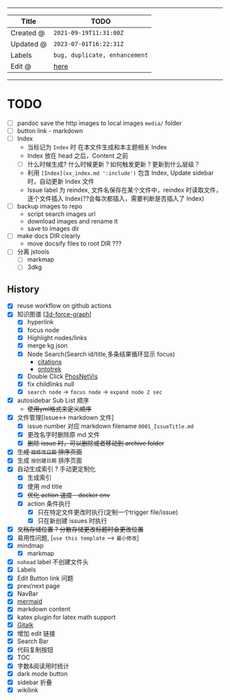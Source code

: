 -----

| Title     | TODO                                               |
| --------- | -------------------------------------------------- |
| Created @ | `2021-09-19T11:31:00Z`                             |
| Updated @ | `2023-07-01T16:22:31Z`                             |
| Labels    | `bug, duplicate, enhancement`                      |
| Edit @    | [here](https://github.com/junxnone/twiki/issues/4) |

-----

# TODO

  - [ ] pandoc save the http images to local images `media/` folder
  - [ ] button link - markdown
  - [ ] Index
      - 当标记为 `Index` 时 在本文件生成和本主题相关 Index
      - Index 放在 head 之后，Content 之前
      - [ ] 什么时候生成? 什么时候更新？如何触发更新？更新到什么层级？
      - 利用 `[Index](xx_index.md ':include')` 包含 Index, Update sidebar
        时，自动更新 Index 文件
      - Issue label 为 reindex, 文件名保存在某个文件中，reindex 时读取文件，逐个文件插入
        Index(??会每次都插入，需要判断是否插入了 Index)
  - [ ] backup images to repo
      - script search images url
      - download images and rename it
      - save to images dir
  - [ ] make docs DIR clearly
      - move docsify files to root DIR ???
  - [ ] 分离 jstools
      - [ ] markmap
      - [ ] 3dkg

## History

  - [x] reuse workflow on github actions
  - [x] 知识图谱
    \[[3d-force-graph](https://github.com/vasturiano/3d-force-graph)\]
      - [x] hyperlink
      - [x] focus node
      - [x] Highlight nodes/links
      - [x] merge kg json
      - [x] Node Search(Search id/title,多条结果循环显示 focus)
          - [citations](https://github.com/UoA-eResearch/citations/blob/main/index.html#L111)
          - [ontotrek](https://github.com/cidgoh/ontotrek)
      - [x] Double Click
        [PhosNetVis](https://github.com/GumusLab/PhosNetVis)
      - [x] fix childlinks null
      - [x] `search node` -\> `focus node` -\> `expand node 2 sec`
  - [x] autosidebar Sub List 顺序
      - ~~使用yml格式来定义顺序~~
  - [x] 文件管理\[Issue\<-\> markdown 文件\]
      - [x] issue number 对应 markdown filename `0001_IssueTitle.md`
      - [x] 更改名字时删除原 md 文件
      - [x] ~~删除 issue 时，可以删除或者移动到 archive folder~~
  - [x] ~~生成 `按修改日期` 排序页面~~
  - [x] 生成 `按创建日期` 排序页面
  - [x] 自动生成索引 ? 手动更定制化
      - [x] 生成索引
      - [x] 使用 md title
      - [x] ~~优化 action 速度 - docker env~~
      - [x] action 条件执行
          - [x] 只在特定文件更改时执行(定制一个trigger file/issue)
          - [x] 只在新创建 issues 时执行
  - [x] ~~文档存储位置 ? 分散存储更改标题时会更改位置~~
  - [x] 易用性问题, \[`use this template` --\> `最小修改`\]
  - [x] mindmap
      - [x] markmap
  - [x] `nohead` label 不创建文件头
  - [x] Labels
  - [x] Edit Button link 问题
  - [x] prev/next page
  - [x] NavBar
  - [x] [mermaid](https://github.com/Leward/mermaid-docsify)
  - [x] markdown content
  - [x] katex plugin for latex math support
  - [x]
    [Gitalk](https://github.com/gitalk/gitalk/blob/master/readme-cn.md)
  - [x] 增加 edit 链接
  - [x] Search Bar
  - [x] 代码复制按钮
  - [x] TOC
  - [x] 字数&阅读用时统计
  - [x] dark mode button
  - [x] sidebar 折叠
  - [x] wikilink
